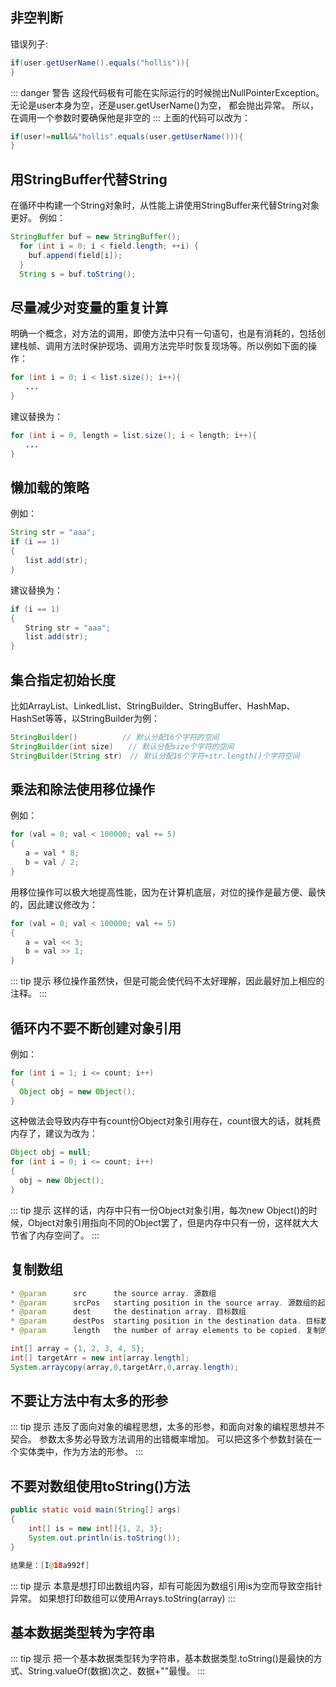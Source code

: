 非空判断
---
错误列子:
````java
if(user.getUserName().equals("hollis")){
}
````
::: danger 警告
这段代码极有可能在实际运行的时候抛出NullPointerException。
无论是user本身为空，还是user.getUserName()为空， 
都会抛出异常。 所以，在调用一个参数时要确保他是非空的
:::
上面的代码可以改为：
```java
if(user!=null&&"hollis".equals(user.getUserName())){
}
```


用StringBuffer代替String
---
在循环中构建一个String对象时，从性能上讲使用StringBuffer来代替String对象更好。 例如：
```java
StringBuffer buf = new StringBuffer();
  for (int i = 0; i < field.length; ++i) {
    buf.append(field[i]);
  }
  String s = buf.toString();
```


尽量减少对变量的重复计算
---
明确一个概念，对方法的调用，即使方法中只有一句语句，也是有消耗的，包括创建栈帧、调用方法时保护现场、调用方法完毕时恢复现场等。所以例如下面的操作：
```java
for (int i = 0; i < list.size(); i++){
　　...
}
```
建议替换为：
```java
for (int i = 0, length = list.size(); i < length; i++){
　　...
}
```

懒加载的策略
---
例如：
```java
String str = "aaa";
if (i == 1)
{
　　list.add(str);
}
```
建议替换为：
```java
if (i == 1)
{
　　String str = "aaa";
　　list.add(str);
}
```

集合指定初始长度
---
比如ArrayList、LinkedLlist、StringBuilder、StringBuffer、HashMap、HashSet等等，以StringBuilder为例：
```java
StringBuilder()　　　　　　// 默认分配16个字符的空间
StringBuilder(int size)　　// 默认分配size个字符的空间
StringBuilder(String str)　// 默认分配16个字符+str.length()个字符空间
```

乘法和除法使用移位操作
---
例如：
```java
for (val = 0; val < 100000; val += 5)
{
　　a = val * 8;
　　b = val / 2;
}
```
用移位操作可以极大地提高性能，因为在计算机底层，对位的操作是最方便、最快的，因此建议修改为：
```java
for (val = 0; val < 100000; val += 5)
{
　　a = val << 3;
　　b = val >> 1;
}
```
::: tip 提示
移位操作虽然快，但是可能会使代码不太好理解，因此最好加上相应的注释。
:::

循环内不要不断创建对象引用
---
例如：
```java
for (int i = 1; i <= count; i++)
{
  Object obj = new Object();    
}
```
这种做法会导致内存中有count份Object对象引用存在，count很大的话，就耗费内存了，建议为改为：
```java
Object obj = null;
for (int i = 0; i <= count; i++)
{
  obj = new Object();
}
```
::: tip 提示
这样的话，内存中只有一份Object对象引用，每次new Object()的时候，Object对象引用指向不同的Object罢了，但是内存中只有一份，这样就大大节省了内存空间了。
:::

复制数组
---
```java
* @param      src      the source array. 源数组
* @param      srcPos   starting position in the source array. 源数组的起始位置
* @param      dest     the destination array. 目标数组
* @param      destPos  starting position in the destination data. 目标数组的起始位置
* @param      length   the number of array elements to be copied. 复制的长度

int[] array = {1, 2, 3, 4, 5};
int[] targetArr = new int[array.length];
System.arraycopy(array,0,targetArr,0,array.length);
```

不要让方法中有太多的形参
---
::: tip 提示
违反了面向对象的编程思想，太多的形参，和面向对象的编程思想并不契合。
参数太多势必导致方法调用的出错概率增加。
可以把这多个参数封装在一个实体类中，作为方法的形参。
:::

不要对数组使用toString()方法
---
```java
public static void main(String[] args)
{
    int[] is = new int[]{1, 2, 3};
    System.out.println(is.toString());
}

结果是：[I@18a992f]
```
::: tip 提示
本意是想打印出数组内容，却有可能因为数组引用is为空而导致空指针异常。
如果想打印数组可以使用Arrays.toString(array)
:::

基本数据类型转为字符串
---
::: tip 提示
把一个基本数据类型转为字符串，基本数据类型.toString()是最快的方式、String.valueOf(数据)次之、数据+""最慢。
:::
